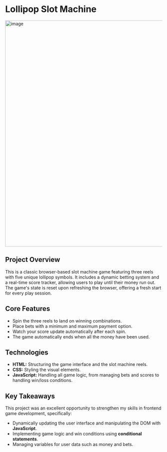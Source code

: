 # Lollipop Slot Machine


<img width="664" height="724" alt="image" src="https://github.com/user-attachments/assets/6a595d5f-190f-429a-8ec8-6b90f54fef93" />


## Project Overview

This is a classic browser-based slot machine game featuring three reels with five unique lollipop symbols. It includes a dynamic betting system and a real-time score tracker, allowing users to play until their money run out. The game's state is reset upon refreshing the browser, offering a fresh start for every play session.

## Core Features

* Spin the three reels to land on winning combinations.
* Place bets with a minimum and maximum payment option.
* Watch your score update automatically after each spin.
* The game automatically ends when all the money have been used.

## Technologies

* **HTML:** Structuring the game interface and the slot machine reels.
* **CSS:** Styling the visual elements.
* **JavaScript:** Handling all game logic, from managing bets and scores to handling win/loss conditions.

## Key Takeaways

This project was an excellent opportunity to strengthen my skills in frontend game development, specifically:
* Dynamically updating the user interface and manipulating the DOM with **JavaScript**.
* Implementing game logic and win conditions using **conditional statements**.
* Managing variables for user data such as money and bets.
